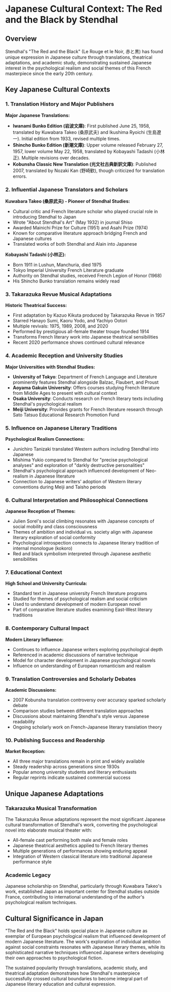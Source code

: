 # Japanese Cultural Context: The Red and the Black by Stendhal

## Overview
Stendhal's "The Red and the Black" (Le Rouge et le Noir, 赤と黒) has found unique expression in Japanese culture through translations, theatrical adaptations, and academic study, demonstrating sustained Japanese interest in the psychological realism and social themes of this French masterpiece since the early 20th century.

## Key Japanese Cultural Contexts

### 1. Translation History and Major Publishers

**Major Japanese Translations:**
- **Iwanami Bunko Edition (岩波文庫)**: First published June 25, 1958, translated by Kuwabara Takeo (桑原武夫) and Ikushima Ryoichi (生島遼一). Initial edition from 1933, revised multiple times.
- **Shincho Bunko Edition (新潮文庫)**: Upper volume released February 27, 1957, lower volume May 22, 1958, translated by Kobayashi Tadashi (小林正). Multiple revisions over decades.
- **Kobunsha Classic New Translation (光文社古典新訳文庫)**: Published 2007, translated by Nozaki Kan (野崎歓), though criticized for translation errors.

### 2. Influential Japanese Translators and Scholars

**Kuwabara Takeo (桑原武夫) - Pioneer of Stendhal Studies:**
- Cultural critic and French literature scholar who played crucial role in introducing Stendhal to Japan
- Wrote "About Stendhal's Art" (May 1932) in journal Shiso
- Awarded Mainichi Prize for Culture (1951) and Asahi Prize (1974)
- Known for comparative literature approach bridging French and Japanese cultures
- Translated works of both Stendhal and Alain into Japanese

**Kobayashi Tadashi (小林正):**
- Born 1911 in Lushun, Manchuria, died 1975
- Tokyo Imperial University French Literature graduate
- Authority on Stendhal studies, received French Legion of Honor (1968)
- His Shincho Bunko translation remains widely read

### 3. Takarazuka Revue Musical Adaptations

**Historic Theatrical Success:**
- First adaptation by Kazuo Kikuta produced by Takarazuka Revue in 1957
- Starred Hanayo Sumi, Kaoru Yodo, and Yachiyo Ootori
- Multiple revivals: 1975, 1989, 2008, and 2020
- Performed by prestigious all-female theater troupe founded 1914
- Transforms French literary work into Japanese theatrical sensibilities
- Recent 2020 performance shows continued cultural relevance

### 4. Academic Reception and University Studies

**Major Universities with Stendhal Studies:**
- **University of Tokyo**: Department of French Language and Literature prominently features Stendhal alongside Balzac, Flaubert, and Proust
- **Aoyama Gakuin University**: Offers courses studying French literature from Middle Ages to present with cultural context
- **Osaka University**: Conducts research on French literary texts including Stendhal's psychological realism
- **Meiji University**: Provides grants for French literature research through Sato Tatsuo Educational Research Promotion Fund

### 5. Influence on Japanese Literary Traditions

**Psychological Realism Connections:**
- Junichiro Tanizaki translated Western authors including Stendhal into Japanese
- Mishima Yukio compared to Stendhal for "precise psychological analyses" and exploration of "darkly destructive personalities"
- Stendhal's psychological approach influenced development of Neo-realism in Japanese literature
- Connection to Japanese writers' adoption of Western literary conventions during Meiji and Taisho periods

### 6. Cultural Interpretation and Philosophical Connections

**Japanese Reception of Themes:**
- Julien Sorel's social climbing resonates with Japanese concepts of social mobility and class consciousness
- Themes of ambition and individual vs. society align with Japanese literary exploration of social conformity
- Psychological introspection connects to Japanese literary tradition of internal monologue (kokoro)
- Red and black symbolism interpreted through Japanese aesthetic sensibilities

### 7. Educational Context

**High School and University Curricula:**
- Standard text in Japanese university French literature programs
- Studied for themes of psychological realism and social criticism
- Used to understand development of modern European novel
- Part of comparative literature studies examining East-West literary traditions

### 8. Contemporary Cultural Impact

**Modern Literary Influence:**
- Continues to influence Japanese writers exploring psychological depth
- Referenced in academic discussions of narrative technique
- Model for character development in Japanese psychological novels
- Influence on understanding of European romanticism and realism

### 9. Translation Controversies and Scholarly Debates

**Academic Discussions:**
- 2007 Kobunsha translation controversy over accuracy sparked scholarly debate
- Comparison studies between different translation approaches
- Discussions about maintaining Stendhal's style versus Japanese readability
- Ongoing scholarly work on French-Japanese literary translation theory

### 10. Publishing Success and Readership

**Market Reception:**
- All three major translations remain in print and widely available
- Steady readership across generations since 1930s
- Popular among university students and literary enthusiasts
- Regular reprints indicate sustained commercial success

## Unique Japanese Adaptations

### Takarazuka Musical Transformation
The Takarazuka Revue adaptations represent the most significant Japanese cultural transformation of Stendhal's work, converting the psychological novel into elaborate musical theater with:
- All-female cast performing both male and female roles
- Japanese theatrical aesthetics applied to French literary themes
- Multiple generations of performances showing enduring appeal
- Integration of Western classical literature into traditional Japanese performance style

### Academic Legacy
Japanese scholarship on Stendhal, particularly through Kuwabara Takeo's work, established Japan as important center for Stendhal studies outside France, contributing to international understanding of the author's psychological realism techniques.

## Cultural Significance in Japan

"The Red and the Black" holds special place in Japanese culture as exemplar of European psychological realism that influenced development of modern Japanese literature. The work's exploration of individual ambition against social constraints resonates with Japanese literary themes, while its sophisticated narrative techniques influenced Japanese writers developing their own approaches to psychological fiction.

The sustained popularity through translations, academic study, and theatrical adaptation demonstrates how Stendhal's masterpiece successfully crossed cultural boundaries to become integral part of Japanese literary education and cultural expression.